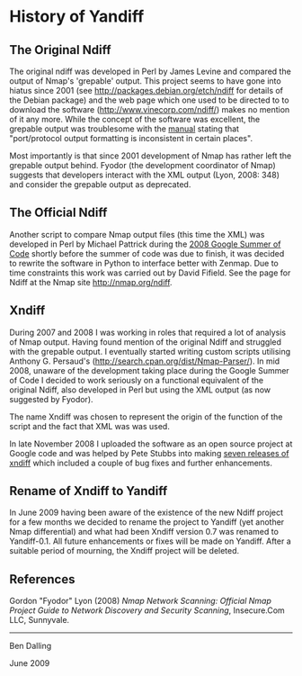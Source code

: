 # History of Yandiff #

## The Original Ndiff ##

The original ndiff was developed in Perl by James Levine and compared the output of Nmap's 'grepable' output. This project seems to have gone into hiatus since 2001 (see http://packages.debian.org/etch/ndiff for details of the Debian package) and the web page which one used to be directed to to download the software (http://www.vinecorp.com/ndiff/) makes no mention of it any more.  While the concept of the software was excellent, the grepable output was troublesome with the [manual](OriginalNdiffManual.md) stating that "port/protocol output formatting is inconsistent in certain places".

Most importantly is that since 2001 development of Nmap has rather left the grepable output behind.  Fyodor (the development coordinator of Nmap) suggests that developers interact with the XML output (Lyon, 2008: 348) and consider the grepable output as deprecated.

## The Official Ndiff ##

Another script to compare Nmap output files (this time the XML) was developed in Perl by Michael Pattrick during the [2008 Google Summer of Code](http://code.google.com/soc/2008) shortly before the summer of code was due to finish, it was decided to rewrite the software in Python to interface better with Zenmap.  Due to time constraints this work was carried out by David Fifield.  See the page for Ndiff at the Nmap site http://nmap.org/ndiff.

## Xndiff ##

During 2007 and 2008 I was working in roles that required a lot of analysis of Nmap output.  Having found mention of the original Ndiff and struggled with the grepable output.  I eventually started writing custom scripts utilising Anthony G. Persaud's (http://search.cpan.org/dist/Nmap-Parser/).  In mid 2008, unaware of the development taking place during the Google Summer of Code I decided to work seriously on a functional equivalent of the original Ndiff, also developed in Perl but using the XML output (as now suggested by Fyodor).

The name Xndiff was chosen to represent the origin of the function of the script and the fact that XML was was used.

In late November 2008 I uploaded the software as an open source project at Google code and was helped by Pete Stubbs into making [seven releases of xndiff](XndiffHistory.md) which included a couple of bug fixes and further enhancements.

## Rename of Xndiff to Yandiff ##

In June 2009 having been aware of the existence of the new Ndiff project for a few months we decided to rename the project to Yandiff (yet another Nmap differential) and what had been Xndiff version 0.7 was renamed to Yandiff-0.1.  All future enhancements or fixes will be made on Yandiff.  After a suitable period of mourning, the Xndiff project will be deleted.

## References ##

Gordon "Fyodor" Lyon (2008) _Nmap Network Scanning:  Official Nmap Project Guide to Network Discovery and Security Scanning_, Insecure.Com LLC, Sunnyvale.

---

Ben Dalling

June 2009